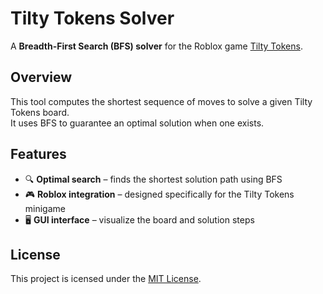 # Tilty Tokens Solver

A **Breadth-First Search (BFS) solver** for the Roblox game [Tilty Tokens](https://www.roblox.com/games/15675702).

## Overview
This tool computes the shortest sequence of moves to solve a given Tilty Tokens board.  
It uses BFS to guarantee an optimal solution when one exists.

## Features
- 🔍 **Optimal search** – finds the shortest solution path using BFS  
- 🎮 **Roblox integration** – designed specifically for the Tilty Tokens minigame  
- 🖥️ **GUI interface** – visualize the board and solution steps  

## License

This project is icensed under the [MIT License](LICENSE).
